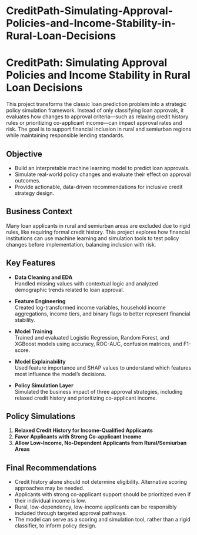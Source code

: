 # CreditPath-Simulating-Approval-Policies-and-Income-Stability-in-Rural-Loan-Decisions

# CreditPath: Simulating Approval Policies and Income Stability in Rural Loan Decisions

This project transforms the classic loan prediction problem into a strategic policy simulation framework. Instead of only classifying loan approvals, it evaluates how changes to approval criteria—such as relaxing credit history rules or prioritizing co-applicant income—can impact approval rates and risk. The goal is to support financial inclusion in rural and semiurban regions while maintaining responsible lending standards.

## Objective

- Build an interpretable machine learning model to predict loan approvals.
- Simulate real-world policy changes and evaluate their effect on approval outcomes.
- Provide actionable, data-driven recommendations for inclusive credit strategy design.

## Business Context

Many loan applicants in rural and semiurban areas are excluded due to rigid rules, like requiring formal credit history. This project explores how financial institutions can use machine learning and simulation tools to test policy changes before implementation, balancing inclusion with risk.

## Key Features

- **Data Cleaning and EDA**  
  Handled missing values with contextual logic and analyzed demographic trends related to loan approval.

- **Feature Engineering**  
  Created log-transformed income variables, household income aggregations, income tiers, and binary flags to better represent financial stability.

- **Model Training**  
  Trained and evaluated Logistic Regression, Random Forest, and XGBoost models using accuracy, ROC-AUC, confusion matrices, and F1-score.

- **Model Explainability**  
  Used feature importance and SHAP values to understand which features most influence the model’s decisions.

- **Policy Simulation Layer**  
  Simulated the business impact of three approval strategies, including relaxed credit history and prioritizing co-applicant income.

## Policy Simulations

1. **Relaxed Credit History for Income-Qualified Applicants**  
2. **Favor Applicants with Strong Co-applicant Income**  
3. **Allow Low-Income, No-Dependent Applicants from Rural/Semiurban Areas**


## Final Recommendations

- Credit history alone should not determine eligibility. Alternative scoring approaches may be needed.
- Applicants with strong co-applicant support should be prioritized even if their individual income is low.
- Rural, low-dependency, low-income applicants can be responsibly included through targeted approval pathways.
- The model can serve as a scoring and simulation tool, rather than a rigid classifier, to inform policy design.


